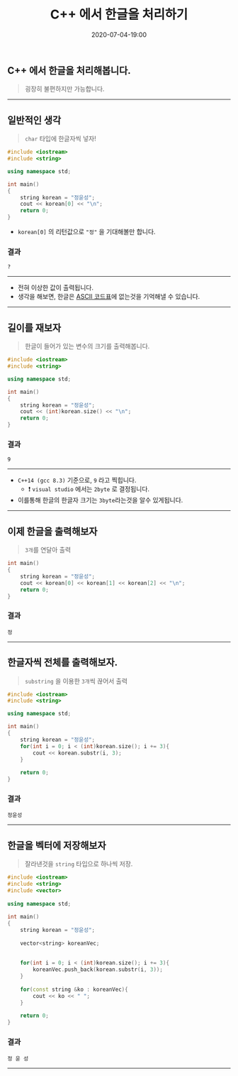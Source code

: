 ﻿---
title: C++ 에서 한글을 처리하기
date: 2020-07-04-19:00
categories:
- C++

tags:
- C++

---

## C++ 에서 한글을 처리해봅니다.
> 굉장히 불편하지만 가능합니다.

---

## 일반적인 생각
> `char` 타입에 한글자씩 넣자!

```c++
#include <iostream>
#include <string>

using namespace std;

int main()
{
    string korean = "정윤성";
    cout << korean[0] << "\n";
	return 0;
}
```

* `korean[0]` 의 리턴값으로 `"정"` 을 기대해볼만 합니다.

### 결과

```console
?
```
---

* 전혀 이상한 값이 출력됩니다.
* 생각을 해보면, 한글은 [ASCII 코드표](https://ko.wikipedia.org/wiki/ASCII)에 없는것을 기억해낼 수 있습니다.

---

## 길이를 재보자
> 한글이 들어가 있는 변수의 크기를 출력해봅니다.

```c++
#include <iostream>
#include <string>

using namespace std;

int main()
{
    string korean = "정윤성";
    cout << (int)korean.size() << "\n";
	return 0;
}
```

### 결과

```console
9
```

---
* `C++14 (gcc 8.3)` 기준으로, `9` 라고 찍힙니다.
	* :heavy_exclamation_mark: `visual studio` 에서는 `2byte` 로 결정됩니다.
* 이를통해 한글의 한글자 크기는 `3byte`라는것을 알수 있게됩니다.

---

## 이제 한글을 출력해보자
> `3개`를 연달아 출력

```c++
int main()
{
    string korean = "정윤성";
    cout << korean[0] << korean[1] << korean[2] << "\n";
	return 0;
}
```

### 결과

```console
정
```

---

## 한글자씩 전체를 출력해보자.
> `substring` 을 이용한 `3개`씩 끊어서 출력

```c++
#include <iostream>
#include <string>

using namespace std;

int main()
{
    string korean = "정윤성";
    for(int i = 0; i < (int)korean.size(); i += 3){
        cout << korean.substr(i, 3);
    }
    
    return 0;
}
```

### 결과

```console
정윤성
```

---

## 한글을 벡터에 저장해보자
> 잘라낸것을 `string` 타입으로 하나씩 저장.

```c++
#include <iostream>
#include <string>
#include <vector>
 
using namespace std;
 
int main()
{
    string korean = "정윤성";
 
    vector<string> koreanVec;
 
 
    for(int i = 0; i < (int)korean.size(); i += 3){
        koreanVec.push_back(korean.substr(i, 3));
    }
 
    for(const string &ko : koreanVec){
        cout << ko << " ";
    }
 
    return 0;
}
```

### 결과

```console
정 윤 성
```

---